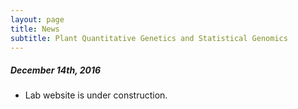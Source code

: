 ```yaml
---
layout: page
title: News
subtitle: Plant Quantitative Genetics and Statistical Genomics
---
```



##### December 14th, 2016
- Lab website is under construction.
